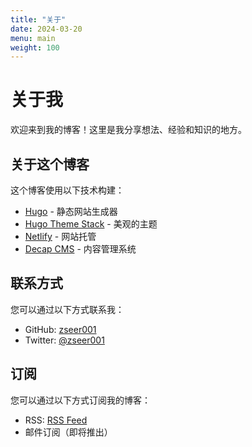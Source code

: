 ```yaml
---
title: "关于"
date: 2024-03-20
menu: main
weight: 100
---
```


# 关于我

欢迎来到我的博客！这里是我分享想法、经验和知识的地方。

## 关于这个博客

这个博客使用以下技术构建：

- [Hugo](https://gohugo.io/) - 静态网站生成器
- [Hugo Theme Stack](https://github.com/CaiJimmy/hugo-theme-stack) - 美观的主题
- [Netlify](https://www.netlify.com/) - 网站托管
- [Decap CMS](https://decapcms.org/) - 内容管理系统

## 联系方式

您可以通过以下方式联系我：

- GitHub: [zseer001](https://github.com/zseer001)
- Twitter: [@zseer001](https://twitter.com/zseer001)

## 订阅

您可以通过以下方式订阅我的博客：

- RSS: [RSS Feed](/index.xml)
- 邮件订阅（即将推出） 
